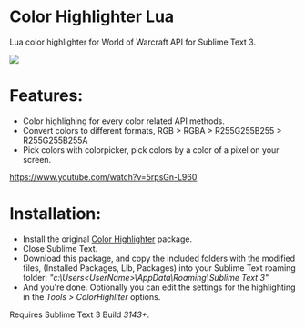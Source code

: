 # Color Highlighter Lua
Lua color highlighter for World of Warcraft API for Sublime Text 3.

![](https://i.imgur.com/GCGpwwC.png)

# Features:
* Color highlighing for every color related API methods.
* Convert colors to different formats, RGB > RGBA > R255G255B255 > R255G255B255A
* Pick colors with colorpicker, pick colors by a color of a pixel on your screen.

https://www.youtube.com/watch?v=5rpsGn-L960

# Installation:
* Install the original [Color Highlighter](https://packagecontrol.io/packages/Color%20Highlighter) package.
* Close Sublime Text.
* Download this package, and copy the included folders with the modified files, (Installed Packages, Lib, Packages) into your Sublime Text roaming folder: *"c:\Users\<UserName>\AppData\Roaming\Sublime Text 3"*
* And you're done. Optionally you can edit the settings for the highlighting in the *Tools > ColorHighliter* options.


Requires Sublime Text 3 Build *3143+*.
